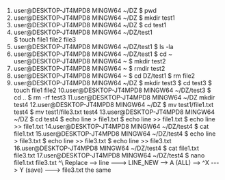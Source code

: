 1. user@DESKTOP-JT4MPD8 MINGW64 ~/DZ 
   $ pwd
2. user@DESKTOP-JT4MPD8 MINGW64 ~/DZ 
   $ mkdir test1
3. user@DESKTOP-JT4MPD8 MINGW64 ~/DZ 
   $ cd test1
4. user@DESKTOP-JT4MPD8 MINGW64 ~/DZ/test1   
   $ touch file1 file2 file3
5. user@DESKTOP-JT4MPD8 MINGW64 ~/DZ/test1 
   $ ls -la
6. user@DESKTOP-JT4MPD8 MINGW64 ~/DZ/test1
   $ cd ~
   user@DESKTOP-JT4MPD8 MINGW64 ~
   $ mkdir test2
7. user@DESKTOP-JT4MPD8 MINGW64 ~
   $ rmdir test2
8. user@DESKTOP-JT4MPD8 MINGW64 ~
   $ cd DZ/test1
   $ rm file2
9. user@DESKTOP-JT4MPD8 MINGW64 ~/DZ
   $ mkdir test3
   $ cd test3
   $ touch file1 file2 
10.user@DESKTOP-JT4MPD8 MINGW64 ~/DZ/test3
   $ cd ..
   $ rm -rf test3
11.user@DESKTOP-JT4MPD8 MINGW64 ~/DZ
    mkdir test4
12.user@DESKTOP-JT4MPD8 MINGW64 ~/DZ
   $ mv test1/file1.txt test4
   $ mv test1/file3.txt test4
13.user@DESKTOP-JT4MPD8 MINGW64 ~/DZ
   $ cd test4
   $ echo line > file1.txt
   $ echo line >> file1.txt
   $ echo line >> file1.txt
14.user@DESKTOP-JT4MPD8 MINGW64 ~/DZ/test4
   $ cat file1.txt
15.user@DESKTOP-JT4MPD8 MINGW64 ~/DZ/test4
   $ echo line > file3.txt
   $ echo line >> file3.txt
   $ echo line >> file3.txt
16.user@DESKTOP-JT4MPD8 MINGW64 ~/DZ/test4
   $ cat file1.txt file3.txt
17.user@DESKTOP-JT4MPD8 MINGW64 ~/DZ/test4
   $ nano file1.txt file3.txt
   ^\ Replace --> line ---> LINE_NEW --> A (ALL)  --> ^X  ---> Y (save) ---> file3.txt the same